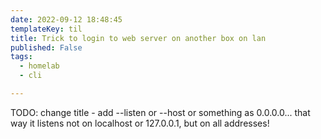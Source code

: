 ```yaml
---
date: 2022-09-12 18:48:45
templateKey: til
title: Trick to login to web server on another box on lan
published: False
tags:
  - homelab
  - cli

---
```


TODO: change title - add --listen or --host or something as 0.0.0.0... that way it listens not on localhost or 127.0.0.1, but on all addresses!
